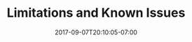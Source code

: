 ---
title: "Limitations and Known Issues"
date: 2017-09-07T20:10:05-07:00
draft: false
weight: 26
---